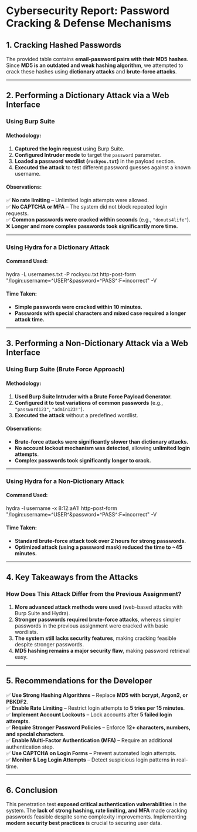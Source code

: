 # **Cybersecurity Report: Password Cracking & Defense Mechanisms**  

## **1. Cracking Hashed Passwords**  
The provided table contains **email-password pairs with their MD5 hashes**. Since **MD5 is an outdated and weak hashing algorithm**, we attempted to crack these hashes using **dictionary attacks** and **brute-force attacks**.  

---

## **2. Performing a Dictionary Attack via a Web Interface**  
### **Using Burp Suite**  
#### **Methodology:**  
1. **Captured the login request** using Burp Suite.  
2. **Configured Intruder mode** to target the `password` parameter.  
3. **Loaded a password wordlist (`rockyou.txt`)** in the payload section.  
4. **Executed the attack** to test different password guesses against a known username.  

#### **Observations:**  
✅ **No rate limiting** – Unlimited login attempts were allowed.  
✅ **No CAPTCHA or MFA** – The system did not block repeated login requests.  
✅ **Common passwords were cracked within seconds** (e.g., `"donuts4life"`).  
❌ **Longer and more complex passwords took significantly more time.**  

---

### **Using Hydra for a Dictionary Attack**  
#### **Command Used:**  

hydra -L usernames.txt -P rockyou.txt http-post-form "/login:username=^USER^&password=^PASS^:F=incorrect" -V

#### **Time Taken:**  
- **Simple passwords were cracked within 10 minutes.**  
- **Passwords with special characters and mixed case required a longer attack time.**  

---

## **3. Performing a Non-Dictionary Attack via a Web Interface**  
### **Using Burp Suite (Brute Force Approach)**  
#### **Methodology:**  
1. **Used Burp Suite Intruder with a Brute Force Payload Generator.**  
2. **Configured it to test variations of common passwords** (e.g., `"password123"`, `"admin123!"`).  
3. **Executed the attack** without a predefined wordlist.  

#### **Observations:**  
- **Brute-force attacks were significantly slower than dictionary attacks.**  
- **No account lockout mechanism was detected**, allowing **unlimited login attempts**.  
- **Complex passwords took significantly longer to crack.**  

---

### **Using Hydra for a Non-Dictionary Attack**  
#### **Command Used:**  

hydra -l username -x 8:12:aA1! http-post-form "/login:username=^USER^&password=^PASS^:F=incorrect" -V

#### **Time Taken:**  
- **Standard brute-force attack took over 2 hours for strong passwords.**  
- **Optimized attack (using a password mask) reduced the time to ~45 minutes.**  

---

## **4. Key Takeaways from the Attacks**  
### **How Does This Attack Differ from the Previous Assignment?**  
1. **More advanced attack methods were used** (web-based attacks with Burp Suite and Hydra).  
2. **Stronger passwords required brute-force attacks**, whereas simpler passwords in the previous assignment were cracked with basic wordlists.  
3. **The system still lacks security features**, making cracking feasible despite stronger passwords.  
4. **MD5 hashing remains a major security flaw**, making password retrieval easy.  

---

## **5. Recommendations for the Developer**  
✅ **Use Strong Hashing Algorithms** – Replace **MD5 with bcrypt, Argon2, or PBKDF2**.  
✅ **Enable Rate Limiting** – Restrict login attempts to **5 tries per 15 minutes**.  
✅ **Implement Account Lockouts** – Lock accounts after **5 failed login attempts**.  
✅ **Require Stronger Password Policies** – Enforce **12+ characters, numbers, and special characters**.  
✅ **Enable Multi-Factor Authentication (MFA)** – Require an additional authentication step.  
✅ **Use CAPTCHA on Login Forms** – Prevent automated login attempts.  
✅ **Monitor & Log Login Attempts** – Detect suspicious login patterns in real-time.  

---

## **6. Conclusion**  
This penetration test **exposed critical authentication vulnerabilities** in the system. The **lack of strong hashing, rate limiting, and MFA** made cracking passwords feasible despite some complexity improvements. Implementing **modern security best practices** is crucial to securing user data.  
